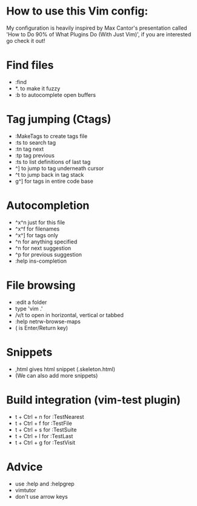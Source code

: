 # How to use this Vim config:

My configuration is heavily inspired by Max Cantor's presentation called 'How to Do 90% of What Plugins Do (With Just Vim)', if you are interested go check it out!

# Find files

- :find <file>
- *. to make it fuzzy
- :b to autocomplete open buffers

# Tag jumping (Ctags)

- :MakeTags to create tags file 
- :ts <tag> to search tag
- :tn tag next
- :tp tag previous
- :ts to list definitions of last tag
- ^] to jump to tag underneath cursor
- ^t to jump back in tag stack
- g^] for tags in entire code base

# Autocompletion

- ^x^n just for this file
- ^x^f for filenames
- ^x^] for tags only
- ^n for anything specified
- ^n for next suggestion
- ^p for previous suggestion
- :help ins-completion

# File browsing

- :edit a folder
- type 'vim .'
- <CR>/v/t to open in horizontal, vertical or tabbed
- :help netrw-browse-maps
- (<CR> is Enter/Return key)

# Snippets

- ,html gives html snippet (.skeleton.html)
- (We can also add more snippets)

# Build integration (vim-test plugin)

- t + Ctrl + n for :TestNearest
- t + Ctrl + f for :TestFile
- t + Ctrl + s for :TestSuite
- t + Ctrl + l for :TestLast
- t + Ctrl + g for :TestVisit

# Advice

- use :help and :helpgrep
- vimtutor
- don't use arrow keys
